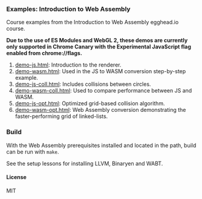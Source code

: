 ### Examples: Introduction to Web Assembly

Course examples from the Introduction to Web Assembly egghead.io course.

__Due to the use of ES Modules and WebGL 2, these demos are currently only supported in Chrome Canary with the Experimental JavaScript flag enabled from chrome://flags.__

1. [demo-js.html](https://plnkr.co/edit/FFN9MY6gcpnh3PPR0Qya?p=preview): Introduction to the renderer.
2. [demo-wasm.html](https://plnkr.co/edit/V14384GNZsGtwZJZNt1O?p=preview): Used in the JS to WASM conversion step-by-step example.
3. [demo-js-coll.html](https://plnkr.co/edit/DI8imAG2fpKwqqAMxqWS?p=preview): Includes collisions between circles.
4. [demo-wasm-coll.html](https://plnkr.co/edit/cN4q3f6EdCCSpM8U1MV3?p=preview): Used to compare performance between JS and WASM.
5. [demo-js-opt.html](https://plnkr.co/edit/HjBosWsN4YNi8M1cJt7h?p=preview): Optimized grid-based collision algorithm.
6. [demo-wasm-opt.html](https://plnkr.co/edit/jsMi5oltGnT0Jn38js3v?p=preview): Web Assembly conversion demonstrating the faster-performing grid of linked-lists.

### Build

With the Web Assembly prerequisites installed and located in the path,
build can be run with `make`.

See the setup lessons for installing LLVM, Binaryen and WABT.

#### License

MIT
